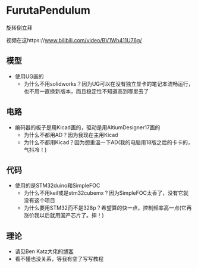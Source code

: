 # FurutaPendulum

旋转倒立拜

视频在这https://www.bilibili.com/video/BV1Wh411U76g/

## 模型

- 使用UG画的
  - 为什么不用solidworks？因为UG可以在没有独立显卡的笔记本流畅运行，也不用一直换新版本，而且稳定性不知道高到哪里去了

## 电路

- 编码器的板子是用Kicad画的，驱动是用AltiumDesigner17画的
  - 为什么不都用AD？因为我现在主用Kicad
  - 为什么不都用Kicad？因为想重温一下AD(我的电脑用18版之后的卡卡的，气抖冷！)

## 代码

- 使用的是STM32duino和SimpleFOC
  - 为什么不用keil或是stm32cubemx？因为SimpleFOC太香了，没有它就没有这个项目
  - 为什么要用STM32而不是328p？希望算的快一点，控制频率高一点(它再涨价我以后就用国产芯片了。摔！)

## 理论

- 请见Ben Katz大佬的[博客](https://build-its.blogspot.com/2019/12/furuta-pendulums.html)
- 看不懂也没关系，等我有空了写写教程
